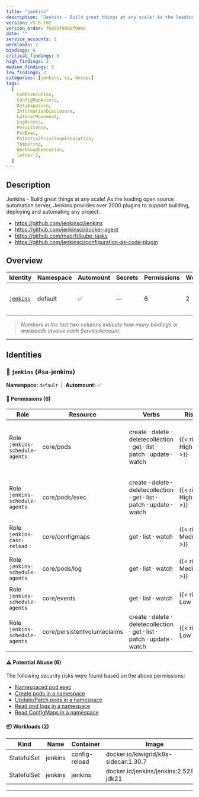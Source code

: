 ```yaml
---
title: "jenkins"
description: "Jenkins - Build great things at any scale! As the leading open source automation server, Jenkins provides over 2000 plugins to support building, deploying and automating any project. "
version: v5.8.102
version_order: f0005f0008f0066
date: ""
service_accounts: 1
workloads: 2
bindings: 6
critical_findings: 0
high_findings: 2
medium_findings: 2
low_findings: 2
categories: [jenkins, ci, devops]
tags:
  [
    CodeExecution,
    ConfigMapAccess,
    DataExposure,
    InformationDisclosure,
    LateralMovement,
    LogAccess,
    Persistence,
    PodExec,
    PotentialPrivilegeEscalation,
    Tampering,
    WorkloadExecution,
    letter-J,
  ]
---
```


## Description

Jenkins - Build great things at any scale! As the leading open source automation server, Jenkins provides over 2000 plugins to support building, deploying and automating any project.

- https://github.com/jenkinsci/jenkins
- https://github.com/jenkinsci/docker-agent
- https://github.com/maorfr/kube-tasks
- https://github.com/jenkinsci/configuration-as-code-plugin

## Overview

| Identity                 | Namespace | Automount | Secrets | Permissions | Workloads | Risk                |
| ------------------------ | --------- | --------- | ------- | ----------- | --------- | ------------------- |
| [`jenkins`](#sa-jenkins) | default   | ✅        | —       | 6           | 2         | {{< risk "High" >}} |

> _Numbers in the last two columns indicate how many bindings or workloads involve each ServiceAccount._

---

## Identities

### 🤖 `jenkins` {#sa-jenkins}

**Namespace:** `default`  |  **Automount:** ✅

#### 🔑 Permissions (6)

| Role                           | Resource                    | Verbs                                                                    | Risk                | Tags                                                                                                                                                       |
| ------------------------------ | --------------------------- | ------------------------------------------------------------------------ | ------------------- | ---------------------------------------------------------------------------------------------------------------------------------------------------------- |
| Role `jenkins-schedule-agents` | core/pods                   | create · delete · deletecollection · get · list · patch · update · watch | {{< risk High >}}   | {{< tag "LateralMovement" >}} {{< tag "Persistence" >}} {{< tag "PotentialPrivilegeEscalation" >}} {{< tag "Tampering" >}} {{< tag "WorkloadExecution" >}} |
| Role `jenkins-schedule-agents` | core/pods/exec              | create · delete · deletecollection · get · list · patch · update · watch | {{< risk High >}}   | {{< tag "CodeExecution" >}} {{< tag "LateralMovement" >}} {{< tag "PodExec" >}} {{< tag "PotentialPrivilegeEscalation" >}}                                 |
| Role `jenkins-casc-reload`     | core/configmaps             | get · list · watch                                                       | {{< risk Medium >}} | {{< tag "ConfigMapAccess" >}} {{< tag "DataExposure" >}} {{< tag "InformationDisclosure" >}}                                                               |
| Role `jenkins-schedule-agents` | core/pods/log               | get · list · watch                                                       | {{< risk Medium >}} | {{< tag "DataExposure" >}} {{< tag "InformationDisclosure" >}} {{< tag "LogAccess" >}}                                                                     |
| Role `jenkins-schedule-agents` | core/events                 | get · list · watch                                                       | {{< risk Low >}}    |                                                                                                                                                            |
| Role `jenkins-schedule-agents` | core/persistentvolumeclaims | create · delete · deletecollection · get · list · patch · update · watch | {{< risk Low >}}    |                                                                                                                                                            |

#### ⚠️ Potential Abuse (6)

The following security risks were found based on the above permissions:

- [Namespaced pod exec](/rules/1001)
- [Create pods in a namespace](/rules/1007)
- [Update/Patch pods in a namespace](/rules/1009)
- [Read pod logs in a namespace](/rules/1019)
- [Read ConfigMaps in a namespace](/rules/1023)

#### 📦 Workloads (2)

| Kind        | Name    | Container     | Image                                   |
| ----------- | ------- | ------------- | --------------------------------------- |
| StatefulSet | jenkins | config-reload | docker.io/kiwigrid/k8s-sidecar:1.30.7   |
| StatefulSet | jenkins | jenkins       | docker.io/jenkins/jenkins:2.528.1-jdk21 |

---
